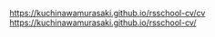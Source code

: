 https://kuchinawamurasaki.github.io/rsschool-cv/cv https://kuchinawamurasaki.github.io/rsschool-cv/
